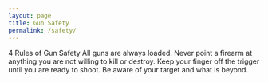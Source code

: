 ```yaml
---
layout: page
title: Gun Safety
permalink: /safety/
---
```


4 Rules of Gun Safety
All guns are always loaded.
Never point a firearm at anything you are not willing to kill or destroy.
Keep your finger off the trigger until you are ready to shoot.
Be aware of your target and what is beyond.
